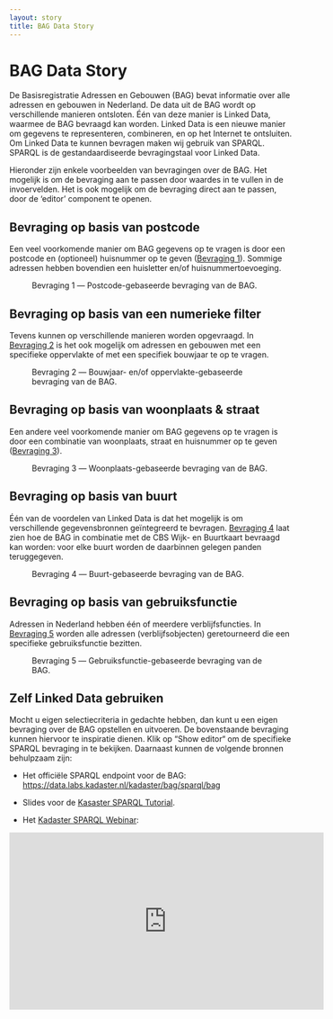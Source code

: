 ```yaml
---
layout: story
title: BAG Data Story
---
```


# BAG Data Story

De Basisregistratie Adressen en Gebouwen (BAG) bevat informatie over
alle adressen en gebouwen in Nederland.  De data uit de BAG wordt op
verschillende manieren ontsloten.  Één van deze manier is Linked Data,
waarmee de BAG bevraagd kan worden.  Linked Data is een nieuwe manier
om gegevens te representeren, combineren, en op het Internet te
ontsluiten.  Om Linked Data te kunnen bevragen maken wij gebruik van
SPARQL.  SPARQL is de gestandaardiseerde bevragingstaal voor Linked
Data.

Hieronder zijn enkele voorbeelden van bevragingen over de BAG.  Het
mogelijk is om de bevraging aan te passen door waardes in te vullen in
de invoervelden.  Het is ook mogelijk om de bevraging direct aan te
passen, door de ‘editor’ component te openen.

## Bevraging op basis van postcode

Een veel voorkomende manier om BAG gegevens op te vragen is door een
postcode en (optioneel) huisnummer op te geven ([Bevraging
1](#postcode)).  Sommige adressen hebben bovendien een huisletter
en/of huisnummertoevoeging.

<figure id="postcode">
  <query data-config-ref="https://data.labs.kadaster.nl/kadaster/-/queries/bag-postcode"></query>
  <figcaption>
    Bevraging 1 ― Postcode-gebaseerde bevraging van de BAG.
  </figcaption>
</figure>

## Bevraging op basis van een numerieke filter

Tevens kunnen op verschillende manieren worden opgevraagd.  In
[Bevraging 2](#filter) is het ook mogelijk om adressen en gebouwen met
een specifieke oppervlakte of met een specifiek bouwjaar te op te
vragen.

<figure id="filter">
  <query data-config-ref="https://data.labs.kadaster.nl/kadaster-dev/-/queries/bag-range">
  </query>
  <figcaption>
    Bevraging 2 ― Bouwjaar- en/of oppervlakte-gebaseerde bevraging van de BAG.
  </figcaption>
</figure>

## Bevraging op basis van woonplaats & straat

Een andere veel voorkomende manier om BAG gegevens op te vragen is
door een combinatie van woonplaats, straat en huisnummer op te geven
([Bevraging 3](#woonplaats)).

<figure id="woonplaats">
  <query data-config-ref="https://data.labs.kadaster.nl/kadaster-dev/-/queries/bag-woonplaats">
  </query>
  <figcaption>
    Bevraging 3 ― Woonplaats-gebaseerde bevraging van de BAG.
  </figcaption>
</figure>

## Bevraging op basis van buurt

Één van de voordelen van Linked Data is dat het mogelijk is om
verschillende gegevensbronnen geïntegreerd te bevragen.  [Bevraging
4](#buurt) laat zien hoe de BAG in combinatie met de CBS Wijk- en
Buurtkaart bevraagd kan worden: voor elke buurt worden de
daarbinnen gelegen panden teruggegeven.

<figure id="buurt">
  <query data-row data-config-ref="https://data.labs.kadaster.nl/kadaster-dev/-/queries/bag-functie-cbs-buurt">
  </query>
  <figcaption>
    Bevraging 4 ― Buurt-gebaseerde bevraging van de BAG.
  </figcaption>
</figure>

## Bevraging op basis van gebruiksfunctie

Adressen in Nederland hebben één of meerdere verblijfsfuncties.  In
[Bevraging 5](#functie) worden alle adressen (verblijfsobjecten)
geretourneerd die een specifieke gebruiksfunctie bezitten.

<figure id="functie">
  <query data-config-ref="https://data.labs.kadaster.nl/kadaster-dev/-/queries/bag-functie">
  </query>
  <figcaption>
    Bevraging 5 ― Gebruiksfunctie-gebaseerde bevraging van de BAG.
  </figcaption>
</figure>

## Zelf Linked Data gebruiken

Mocht u eigen selectiecriteria in gedachte hebben, dan kunt u een
eigen bevraging over de BAG opstellen en uitvoeren.  De bovenstaande
bevraging kunnen hiervoor te inspiratie dienen.  Klik op “Show editor“
om de specifieke SPARQL bevraging in te bekijken.  Daarnaast kunnen de
volgende bronnen behulpzaam zijn:

  - Het officiële SPARQL endpoint voor de BAG: <https://data.labs.kadaster.nl/kadaster/bag/sparql/bag>

  - Slides voor de [Kasaster SPARQL Tutorial](/dissemination/Kadaster-SPARQL-Tutorial.html).

  - Het [Kadaster SPARQL Webinar](/dissemination/Kadaster-SPARQL-Webinar.html):

<iframe width="560" height="315" src="https://www.youtube.com/embed/oyH8YFVy37Y" frameborder="0" allow="accelerometer; autoplay; encrypted-media; gyroscope; picture-in-picture" allowfullscreen>
</iframe>
